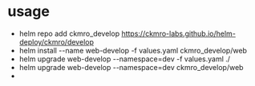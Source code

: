 
# usage

* helm repo add ckmro_develop https://ckmro-labs.github.io/helm-deploy/ckmro/develop
* helm install --name web-develop -f values.yaml ckmro_develop/web
* helm upgrade web-develop --namespace=dev -f values.yaml ./
* helm upgrade web-develop --namespace=dev ckmro_develop/web
*

